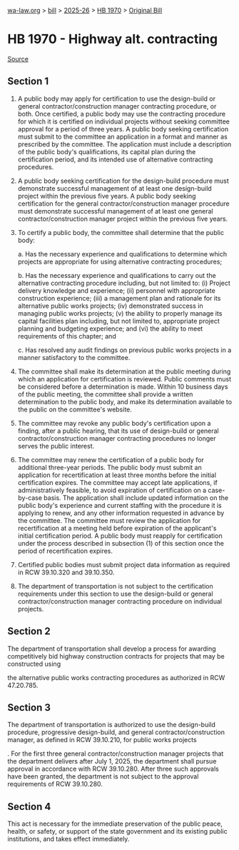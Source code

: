 [wa-law.org](/) > [bill](/bill/) > [2025-26](/bill/2025-26/) > [HB 1970](/bill/2025-26/hb/1970/) > [Original Bill](/bill/2025-26/hb/1970/1/)

# HB 1970 - Highway alt. contracting

[Source](http://lawfilesext.leg.wa.gov/biennium/2025-26/Pdf/Bills/House%20Bills/1970.pdf)

## Section 1
1. A public body may apply for certification to use the design-build or general contractor/construction manager contracting procedure, or both. Once certified, a public body may use the contracting procedure for which it is certified on individual projects without seeking committee approval for a period of three years. A public body seeking certification must submit to the committee an application in a format and manner as prescribed by the committee. The application must include a description of the public body's qualifications, its capital plan during the certification period, and its intended use of alternative contracting procedures.

2. A public body seeking certification for the design-build procedure must demonstrate successful management of at least one design-build project within the previous five years. A public body seeking certification for the general contractor/construction manager procedure must demonstrate successful management of at least one general contractor/construction manager project within the previous five years.

3. To certify a public body, the committee shall determine that the public body:

    a. Has the necessary experience and qualifications to determine which projects are appropriate for using alternative contracting procedures;

    b. Has the necessary experience and qualifications to carry out the alternative contracting procedure including, but not limited to: (i) Project delivery knowledge and experience; (ii) personnel with appropriate construction experience; (iii) a management plan and rationale for its alternative public works projects; (iv) demonstrated success in managing public works projects; (v) the ability to properly manage its capital facilities plan including, but not limited to, appropriate project planning and budgeting experience; and (vi) the ability to meet requirements of this chapter; and

    c. Has resolved any audit findings on previous public works projects in a manner satisfactory to the committee.

4. The committee shall make its determination at the public meeting during which an application for certification is reviewed. Public comments must be considered before a determination is made. Within 10 business days of the public meeting, the committee shall provide a written determination to the public body, and make its determination available to the public on the committee's website.

5. The committee may revoke any public body's certification upon a finding, after a public hearing, that its use of design-build or general contractor/construction manager contracting procedures no longer serves the public interest.

6. The committee may renew the certification of a public body for additional three-year periods. The public body must submit an application for recertification at least three months before the initial certification expires. The committee may accept late applications, if administratively feasible, to avoid expiration of certification on a case-by-case basis. The application shall include updated information on the public body's experience and current staffing with the procedure it is applying to renew, and any other information requested in advance by the committee. The committee must review the application for recertification at a meeting held before expiration of the applicant's initial certification period. A public body must reapply for certification under the process described in subsection (1) of this section once the period of recertification expires.

7. Certified public bodies must submit project data information as required in RCW 39.10.320 and 39.10.350.

8. The department of transportation is not subject to the certification requirements under this section to use the design-build or general contractor/construction manager contracting procedure on individual projects.

## Section 2
The department of transportation shall develop a process for awarding competitively bid highway construction contracts for projects  that may be constructed using

the alternative public works contracting procedures as authorized in RCW 47.20.785.

## Section 3
The department of transportation is authorized  to use the design-build procedure, progressive design-build, and general contractor/construction manager, as defined in RCW 39.10.210, for public works projects

. For the first three general contractor/construction manager projects that the department delivers after July 1, 2025, the department shall pursue approval in accordance with RCW 39.10.280. After three such approvals have been granted, the department is not subject to the approval requirements of RCW 39.10.280.

## Section 4
This act is necessary for the immediate preservation of the public peace, health, or safety, or support of the state government and its existing public institutions, and takes effect immediately.
